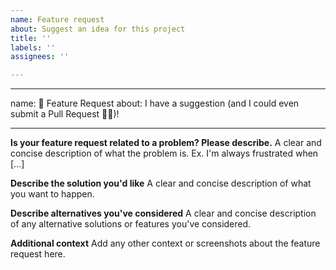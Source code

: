 ```yaml
---
name: Feature request
about: Suggest an idea for this project
title: ''
labels: ''
assignees: ''

---
```


---
name: 🚀 Feature Request
about: I have a suggestion (and I could even submit a Pull Request 🤘🏼)!

---

**Is your feature request related to a problem? Please describe.**
A clear and concise description of what the problem is. Ex. I'm always frustrated when [...]

**Describe the solution you'd like**
A clear and concise description of what you want to happen.

**Describe alternatives you've considered**
A clear and concise description of any alternative solutions or features you've considered.

**Additional context**
Add any other context or screenshots about the feature request here.
